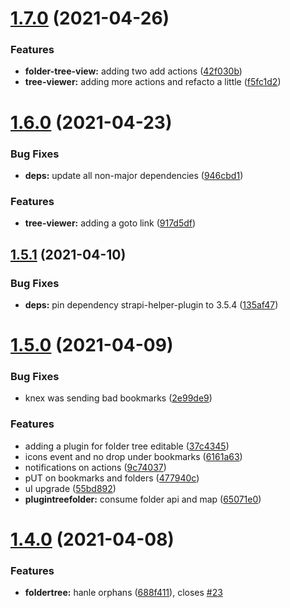 # [1.7.0](https://github.com/julienfroidefond/bookmarks-cms/compare/v1.6.0...v1.7.0) (2021-04-26)


### Features

* **folder-tree-view:** adding two add actions ([42f030b](https://github.com/julienfroidefond/bookmarks-cms/commit/42f030b9693c9b6768180c472aeaa55fe3001466))
* **tree-viewer:** adding more actions and refacto a little ([f5fc1d2](https://github.com/julienfroidefond/bookmarks-cms/commit/f5fc1d2c080608e6fe015a4e8af843b6093a9743))



# [1.6.0](https://github.com/julienfroidefond/bookmarks-cms/compare/v1.5.1...v1.6.0) (2021-04-23)


### Bug Fixes

* **deps:** update all non-major dependencies ([946cbd1](https://github.com/julienfroidefond/bookmarks-cms/commit/946cbd144d7629661cd54c4c4212085c60441489))


### Features

* **tree-viewer:** adding a goto link ([917d5df](https://github.com/julienfroidefond/bookmarks-cms/commit/917d5df98c4d03ce3b76cfdb39608790538a9185))



## [1.5.1](https://github.com/julienfroidefond/bookmarks-cms/compare/v1.5.0...v1.5.1) (2021-04-10)


### Bug Fixes

* **deps:** pin dependency strapi-helper-plugin to 3.5.4 ([135af47](https://github.com/julienfroidefond/bookmarks-cms/commit/135af477363822ca5c63b86f69cbf1c392275ffe))



# [1.5.0](https://github.com/julienfroidefond/bookmarks-cms/compare/v1.4.0...v1.5.0) (2021-04-09)


### Bug Fixes

* knex was sending bad bookmarks ([2e99de9](https://github.com/julienfroidefond/bookmarks-cms/commit/2e99de98a7d25a801170c136bd71ace63c8e67f5))


### Features

* adding a plugin for folder tree editable ([37c4345](https://github.com/julienfroidefond/bookmarks-cms/commit/37c434525e2d66637971ccaa7b97de236e40efc4))
* icons event and no drop under bookmarks ([6161a63](https://github.com/julienfroidefond/bookmarks-cms/commit/6161a633e58e0ac55034325904376630af3c4c89))
* notifications on actions ([9c74037](https://github.com/julienfroidefond/bookmarks-cms/commit/9c74037849e29269cc799cbfa85b87fe6b258392))
* pUT on bookmarks and folders ([477940c](https://github.com/julienfroidefond/bookmarks-cms/commit/477940c452c148b8fd91cc48a91c9d38db416f8e))
* uI upgrade ([55bd892](https://github.com/julienfroidefond/bookmarks-cms/commit/55bd892aad82bff1c7a8230b89e234b9291b503f))
* **plugintreefolder:** consume folder api and map ([65071e0](https://github.com/julienfroidefond/bookmarks-cms/commit/65071e0d35b1039af005a6cd1b83456a86167a5b))



# [1.4.0](https://github.com/julienfroidefond/bookmarks-cms/compare/v1.3.0...v1.4.0) (2021-04-08)


### Features

* **foldertree:** hanle orphans ([688f411](https://github.com/julienfroidefond/bookmarks-cms/commit/688f4116d00fdcb6c878906755b672ffb884590e)), closes [#23](https://github.com/julienfroidefond/bookmarks-cms/issues/23)



